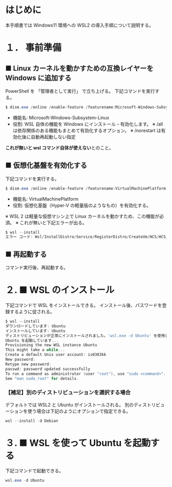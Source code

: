 # はじめに

本手順書では Windows11 環境への WSL2 の導入手順について説明する。

# １． 事前準備

## ■ Linux カーネルを動かすための互換レイヤーを Windows に追加する

PowerShell を 「管理者として実行」 で立ち上げる。
下記コマンドを実行する。

```powershell
$ dism.exe /online /enable-feature /featurename:Microsoft-Windows-Subsystem-Linux /all /norestart
```

- 機能名: Microsoft-Windows-Subsystem-Linux
- 役割: WSL 自体の機能を Windows にインストール・有効化します。
  ※ /all は依存関係のある機能もまとめて有効化するオプション。
  ※ /norestart は有効化後に自動再起動しない指定

**これが無いと wsl コマンド自体が使えない**とのこと。

## ■ 仮想化基盤を有効化する

下記コマンドを実行する。

```powershell
$ dism.exe /online /enable-feature /featurename:VirtualMachinePlatform /all /norestart
```

- 機能名: VirtualMachinePlatform
- 役割: 仮想化基盤（Hyper-V の軽量版のようなもの）を有効化する。

※ WSL 2 は軽量な仮想マシン上で Linux カーネルを動かすため、この機能が必須。
※ これが無いと下記エラーが出る。

```powershell
$ wsl --install
エラー コード: Wsl/InstallDistro/Service/RegisterDistro/CreateVm/HCS/HCS_E_SERVICE_NOT_AVAILABLE
```

## ■ 再起動する

コマンド実行後、再起動する。

# ２. ■ WSL のインストール

下記コマンドで WSL をインストールできる。
インストール後、パスワードを登録するように促される。

```powershell
$ wsl --install
ダウンロードしています: Ubuntu
インストールしています: Ubuntu
ディストリビューションが正常にインストールされました。'wsl.exe -d Ubuntu' を使用して起動できます
Ubuntu を起動しています...
Provisioning the new WSL instance Ubuntu
This might take a while...
Create a default Unix user account: is0383kk
New password:
Retype new password:
passwd: password updated successfully
To run a command as administrator (user "root"), use "sudo <command>".
See "man sudo_root" for details.
```

### 【補足】別のディストリビューションを選択する場合

デフォルトでは WSL2 と Ubuntu がインストールされる。
別のディストリビューションを使う場合は下記のようにオプションで指定できる。

```powershell
wsl --install -d Debian
```

# ３. ■ WSL を使って Ubuntu を起動する

下記コマンドで起動できる。

```powershell
wsl.exe -d Ubuntu
```
